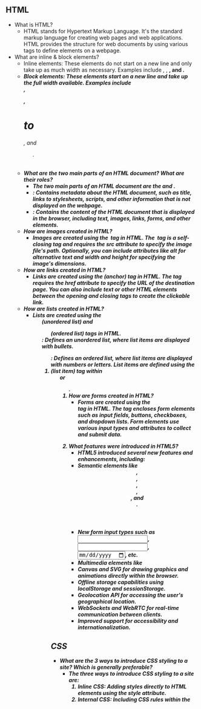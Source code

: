 ## HTML
- What is HTML?
    - HTML stands for Hypertext Markup Language. It's the standard markup language for creating web pages and web applications. HTML provides the structure for web documents by using various tags to define elements on a webpage.
- What are inline & block elements?
    - Inline elements: These elements do not start on a new line and only take up as much width as necessary. Examples include <span>, <a>, <strong>, and <em>.
    - Block elements: These elements start on a new line and take up the full width available. Examples include <div>, <p>, <h1> to <h6>, and <ul>.
- What are the two main parts of an HTML document? What are their roles?
    - The two main parts of an HTML document are the <head> and <body>.
    - <head>: Contains metadata about the HTML document, such as title, links to stylesheets, scripts, and other information that is not displayed on the webpage.
    - <body>: Contains the content of the HTML document that is displayed in the browser, including text, images, links, forms, and other elements.
- How are images created in HTML?
    - Images are created using the <img> tag in HTML. The <img> tag is a self-closing tag and requires the src attribute to specify the image file's path. Optionally, you can include attributes like alt for alternative text and width and height for specifying the image's dimensions.
- How are links created in HTML?
    - Links are created using the <a> (anchor) tag in HTML. The <a> tag requires the href attribute to specify the URL of the destination page. You can also include text or other HTML elements between the opening and closing <a> tags to create the clickable link.
- How are lists created in HTML?
    - Lists are created using the <ul> (unordered list) and <ol> (ordered list) tags in HTML.
    <ul>: Defines an unordered list, where list items are displayed with bullets.
    <ol>: Defines an ordered list, where list items are displayed with numbers or letters.
    List items are defined using the <li> (list item) tag within <ul> or <ol>.
- How are forms created in HTML?
    - Forms are created using the <form> tag in HTML. The <form> tag encloses form elements such as input fields, buttons, checkboxes, and dropdown lists. Form elements use various input types and attributes to collect and submit data.
- What features were introduced in HTML5?
    - HTML5 introduced several new features and enhancements, including:
    - Semantic elements like <header>, <footer>, <nav>, <article>, <section>, and <aside>.
    - New form input types such as <input type="email">, <input type="url">, <input type="date">, etc.
    - Multimedia elements like <audio> and <video> for embedding audio and video content.
    - Canvas and SVG for drawing graphics and animations directly within the browser.
    - Offline storage capabilities using localStorage and sessionStorage.
    - Geolocation API for accessing the user's geographical location.
    - WebSockets and WebRTC for real-time communication between clients.
    - Improved support for accessibility and internationalization.

## CSS
- What are the 3 ways to introduce CSS styling to a site? Which is generally preferable?
    - The three ways to introduce CSS styling to a site are:
        1. Inline CSS: Adding styles directly to HTML elements using the style attribute.
        2. Internal CSS: Including CSS rules within the <style> element in the <head> section of an HTML document.
        3. External CSS: Linking an external CSS file to an HTML document using the <link> element.
    External CSS is generally preferable as it separates the styling from the HTML content, making it easier to manage and maintain styles across multiple pages.
- In what order do these 3 ways get prioritized?
    - Inline CSS has the highest priority and will override styles defined in external or internal CSS.
    - Internal CSS has the second-highest priority and will override styles defined in external CSS.
    - External CSS has the lowest priority and will be overridden by styles defined in inline or internal CSS.
- What are some of the selectors used in CSS?
    - Type selectors (e.g., p, h1, div)
    - Class selectors (e.g., .classname)
    - ID selectors (e.g., #idname)
    - Attribute selectors (e.g., [type="text"])
    - Pseudo-classes (e.g., :hover, :nth-child())
    - Pseudo-elements (e.g., ::before, ::after)
- How do I select elements by their id?
    - You can select elements by their id using the # symbol followed by the id name. For example: #myId { styles }.
- How do I select elements by their class?
    - You can select elements by their class using the . symbol followed by the class name. For example: .myClass { styles }.
- How do I select elements by their type?
    - You can select elements by their type (tag name) directly. For example: p { styles }.
- How do CSS rules get selected when there are multiple conflicting rules?
    - When there are multiple conflicting rules, CSS rules are selected based on specificity, where more specific selectors take precedence over less specific ones. If specificity is the same, the order of the rules in the CSS file determines which one is applied last.
- Can you describe the CSS box model?
    - The CSS box model describes the layout and design of elements on a webpage. It consists of four main components: content, padding, border, and margin. These components define the dimensions and spacing of an element within its containing block.
- What does responsive web design mean?
    - Responsive web design is an approach to web development aimed at creating web pages that provide an optimal viewing experience across a wide range of devices and screen sizes. It involves designing and coding websites to automatically adjust and adapt their layout, content, and functionality based on the device's screen size, orientation, and capabilities. The goal of responsive web design is to ensure that websites look and function well on desktop computers, laptops, tablets, and smartphones, without the need for separate designs or development efforts for each device.


## Typescript


## Node
- What is node? Why is it used?
- What is npm?
- What is npx?
- What is package.json?
- What is node_modules?

## React Basics
- What is a component?
- What is the structure of a functional component?
- What is special about the App.tsx file?
- What is the virtual DOM?

## React SPA
- What is an SPA? What are the advantages and disadvantages?
- What is routing?
- How is a new route set up?
- React state management
- What are props?
- What is state?
- Are props mutable? Is state mutable?
- What is context? Why is it used?
- How is data sent from a parent component to a child component?
- How is data sent from a child component to a parent component (name of the technique & how it’s done)

## React rendering
- What is JSX?
- What does it mean when there are curly braces { } in the return statement of a component?
- How can you display a variable on your site in React (one-way binding)?
- What is conditional rendering?
- How do I display an array of items as individual components in React?
- What are lists & keys in react?
- When does a component re-render?

## Data & Event binding
- How is data binding done in React (one way binding)?
- How is event binding done in React?
- How can you retrieve input box data in React?

## React hooks
- What are hooks?
- What does useEffect do?
- What does setState do?
- what is axios?
- what is jest?
- what is shallow rendering?
- what is mocking (conceptual)?